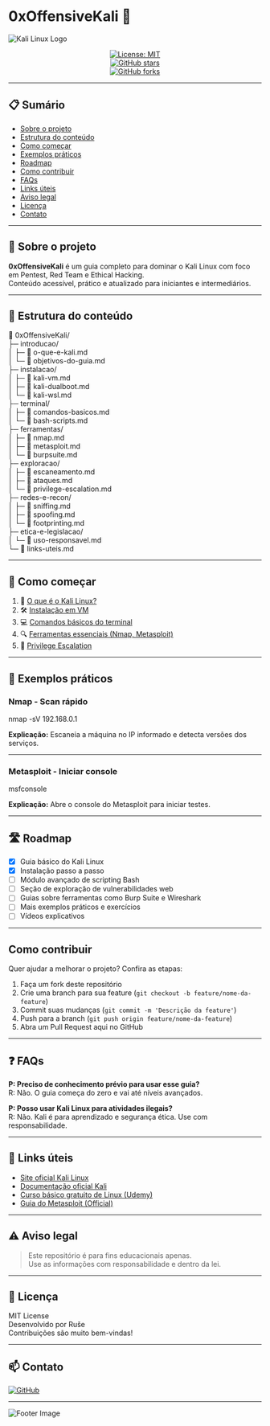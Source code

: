 # 0xOffensiveKali 🐉

![Kali Linux Logo](https://www.kali.org/images/kali-logo.svg)

<div align="center">

[![License: MIT](https://img.shields.io/badge/License-MIT-green.svg)](https://opensource.org/licenses/MIT)  
[![GitHub stars](https://img.shields.io/github/stars/seuusuario/0xOffensiveKali?style=social)](https://github.com/natrona/0xOffensiveKali/stargazers)  
[![GitHub forks](https://img.shields.io/github/forks/seuusuario/0xOffensiveKali?style=social)](https://github.com/natrona/0xOffensiveKali/network/members)  

</div>

---

## 📋 Sumário

- [Sobre o projeto](#-sobre-o-projeto)  
- [Estrutura do conteúdo](#-estrutura-do-conteúdo)  
- [Como começar](#-como-começar)  
- [Exemplos práticos](#-exemplos-práticos)  
- [Roadmap](#-roadmap)  
- [Como contribuir](#-como-contribuir)  
- [FAQs](#-faqs)  
- [Links úteis](#-links-úteis)  
- [Aviso legal](#-aviso-legal)  
- [Licença](#-licença)  
- [Contato](#-contato)  

---

## 📌 Sobre o projeto

**0xOffensiveKali** é um guia completo para dominar o Kali Linux com foco em Pentest, Red Team e Ethical Hacking.  
Conteúdo acessível, prático e atualizado para iniciantes e intermediários.

---

## 📂 Estrutura do conteúdo

📁 0xOffensiveKali/  
├─ introducao/  
│  ├─ 📄 o-que-e-kali.md  
│  └─ 📄 objetivos-do-guia.md  
├─ instalacao/  
│  ├─ 📄 kali-vm.md  
│  ├─ 📄 kali-dualboot.md  
│  └─ 📄 kali-wsl.md  
├─ terminal/  
│  ├─ 📄 comandos-basicos.md  
│  └─ 📄 bash-scripts.md  
├─ ferramentas/  
│  ├─ 📄 nmap.md  
│  ├─ 📄 metasploit.md  
│  └─ 📄 burpsuite.md  
├─ exploracao/  
│  ├─ 📄 escaneamento.md  
│  ├─ 📄 ataques.md  
│  └─ 📄 privilege-escalation.md  
├─ redes-e-recon/  
│  ├─ 📄 sniffing.md  
│  ├─ 📄 spoofing.md  
│  └─ 📄 footprinting.md  
├─ etica-e-legislacao/  
│  └─ 📄 uso-responsavel.md  
└─ 📄 links-uteis.md

---

## 🚀 Como começar

1. 📘 [O que é o Kali Linux?](./introducao/o-que-e-kali.md)  
2. 🛠️ [Instalação em VM](./instalacao/kali-vm.md)  
3. 💻 [Comandos básicos do terminal](./terminal/comandos-basicos.md)  
4. 🔍 [Ferramentas essenciais (Nmap, Metasploit)](./ferramentas/nmap.md)  
5. 🔐 [Privilege Escalation](./exploracao/privilege-escalation.md)

---

## 📝 Exemplos práticos

### Nmap - Scan rápido

nmap -sV 192.168.0.1

**Explicação:** Escaneia a máquina no IP informado e detecta versões dos serviços.

---

### Metasploit - Iniciar console

msfconsole

**Explicação:** Abre o console do Metasploit para iniciar testes.

---

## 🛣️ Roadmap

- [x] Guia básico do Kali Linux  
- [x] Instalação passo a passo  
- [ ] Módulo avançado de scripting Bash  
- [ ] Seção de exploração de vulnerabilidades web  
- [ ] Guias sobre ferramentas como Burp Suite e Wireshark  
- [ ] Mais exemplos práticos e exercícios  
- [ ] Vídeos explicativos  

---

## Como contribuir

Quer ajudar a melhorar o projeto? Confira as etapas:

1. Faça um fork deste repositório  
2. Crie uma branch para sua feature (`git checkout -b feature/nome-da-feature`)  
3. Commit suas mudanças (`git commit -m 'Descrição da feature'`)  
4. Push para a branch (`git push origin feature/nome-da-feature`)  
5. Abra um Pull Request aqui no GitHub  

---

## ❓ FAQs

**P: Preciso de conhecimento prévio para usar esse guia?**  
R: Não. O guia começa do zero e vai até níveis avançados.

**P: Posso usar Kali Linux para atividades ilegais?**  
R: Não. Kali é para aprendizado e segurança ética. Use com responsabilidade.

---

## 🔗 Links úteis

- [Site oficial Kali Linux](https://www.kali.org/)  
- [Documentação oficial Kali](https://docs.kali.org/)  
- [Curso básico gratuito de Linux (Udemy)](https://www.udemy.com/course/linux-for-beginners/)  
- [Guia do Metasploit (Official)](https://docs.rapid7.com/metasploit/)  

---

## ⚠️ Aviso legal

> Este repositório é para fins educacionais apenas.  
> Use as informações com responsabilidade e dentro da lei.

---

## 📜 Licença

MIT License  
Desenvolvido por Ruše  
Contribuições são muito bem-vindas!

---

## 📫 Contato

[![GitHub](https://img.shields.io/badge/-GitHub-181717?style=flat-square&logo=github&logoColor=white)](https://github.com/seuusuario)

---

![Footer Image](https://raw.githubusercontent.com/seuusuario/0xOffensiveKali/main/assets/footer-image.png)
